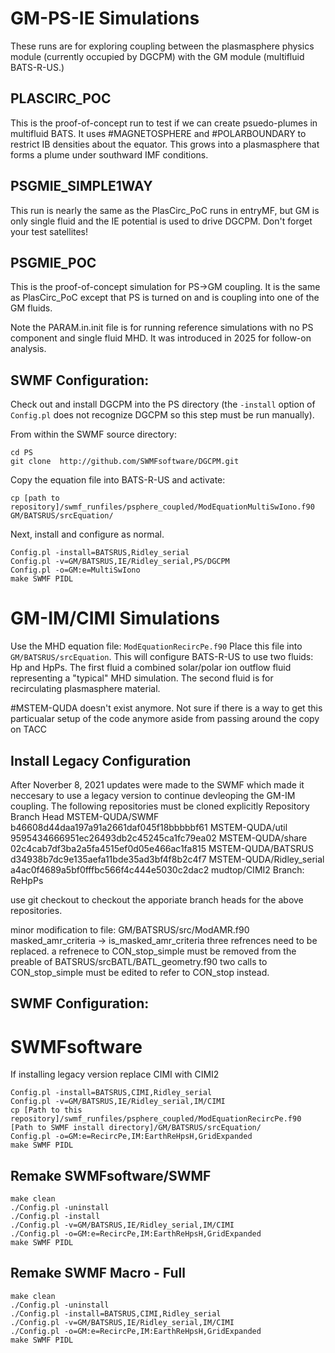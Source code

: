 # GM-PS-IE Simulations

These runs are for exploring coupling between the plasmasphere physics
module (currently occupied by DGCPM) with the GM module (multifluid
BATS-R-US.)

## PLASCIRC_POC
This is the proof-of-concept run to test if we can create psuedo-plumes
in multifluid BATS.  It uses #MAGNETOSPHERE and #POLARBOUNDARY to restrict
IB densities about the equator.  This grows into a plasmasphere that forms
a plume under southward IMF conditions.

## PSGMIE_SIMPLE1WAY
This run is nearly the same as the PlasCirc_PoC runs in entryMF, but
GM is only single fluid and the IE potential is used to drive DGCPM.
Don't forget your test satellites!

## PSGMIE_POC
This is the proof-of-concept simulation for PS->GM coupling.  It is the same
as PlasCirc_PoC except that PS is turned on and is coupling into one of
the GM fluids.

Note the PARAM.in.init file is for running reference simulations with no PS
component and single fluid MHD. It was introduced in 2025 for follow-on
analysis.

## SWMF Configuration:

Check out and install DGCPM into the PS directory (the `-install` option of
`Config.pl` does not recognize DGCPM so this step must be run manually).

From within the SWMF source directory:
```
cd PS
git clone  http://github.com/SWMFsoftware/DGCPM.git
```

Copy the equation file into BATS-R-US and activate:
```
cp [path to repository]/swmf_runfiles/psphere_coupled/ModEquationMultiSwIono.f90 GM/BATSRUS/srcEquation/
```

Next, install and configure as normal.
```
Config.pl -install=BATSRUS,Ridley_serial
Config.pl -v=GM/BATSRUS,IE/Ridley_serial,PS/DGCPM
Config.pl -o=GM:e=MultiSwIono
make SWMF PIDL
```

# GM-IM/CIMI Simulations

Use the MHD equation file: `ModEquationRecircPe.f90`
Place this file into `GM/BATSRUS/srcEquation`.
This will configure BATS-R-US to use two fluids: Hp and HpPs.
The first fluid a combined solar/polar ion outflow fluid representing
a "typical" MHD simulation.  The second fluid is for recirculating
plasmasphere material.


#MSTEM-QUDA doesn't exist anymore. Not sure if there is a way to get this particualar setup of the code anymore aside from passing around the copy on TACC
## Install Legacy Configuration
After Noverber 8, 2021 updates were made to the SWMF which made it neccesary to use a legacy version to continue devleoping the GM-IM coupling.
The following repositories must be cloned explicitly
Repository                    Branch Head
MSTEM-QUDA/SWMF               b46608d44daa197a91a2661daf045f18bbbbbf61
MSTEM-QUDA/util               9595434666951ec26493db2c45245ca1fc79ea02
MSTEM-QUDA/share              02c4cab7df3ba2a5fa4515ef0d05e466ac1fa815
MSTEM-QUDA/BATSRUS            d34938b7dc9e135aefa11bde35ad3bf4f8b2c4f7
MSTEM-QUDA/Ridley_serial      a4ac0f4689a5bf0fffbc566f4c444e5030c2dac2
mudtop/CIMI2 Branch: ReHpPs

use git checkout to checkout the apporiate branch heads for the above repositories.

minor modification to file: GM/BATSRUS/src/ModAMR.f90 masked_amr_criteria -> is_masked_amr_criteria
three refrences need to be replaced.
a refrenece to CON_stop_simple must be removed from the preable of BATSRUS/srcBATL/BATL_geometry.f90
two calls to CON_stop_simple must be edited to refer to CON_stop instead.

## SWMF Configuration:
# SWMFsoftware
If installing legacy version replace CIMI with CIMI2
```
Config.pl -install=BATSRUS,CIMI,Ridley_serial
Config.pl -v=GM/BATSRUS,IE/Ridley_serial,IM/CIMI
cp [Path to this repository]/swmf_runfiles/psphere_coupled/ModEquationRecircPe.f90 [Path to SWMF install directory]/GM/BATSRUS/srcEquation/
Config.pl -o=GM:e=RecircPe,IM:EarthReHpsH,GridExpanded
make SWMF PIDL
```
## Remake SWMFsoftware/SWMF
```
make clean
./Config.pl -uninstall
./Config.pl -install
./Config.pl -v=GM/BATSRUS,IE/Ridley_serial,IM/CIMI
./Config.pl -o=GM:e=RecircPe,IM:EarthReHpsH,GridExpanded
make SWMF PIDL
```
## Remake SWMF Macro - Full
```
make clean
./Config.pl -uninstall
./Config.pl -install=BATSRUS,CIMI,Ridley_serial
./Config.pl -v=GM/BATSRUS,IE/Ridley_serial,IM/CIMI
./Config.pl -o=GM:e=RecircPe,IM:EarthReHpsH,GridExpanded
make SWMF PIDL
```

